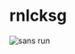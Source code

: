 # rnlcksg
![sans run](https://user-images.githubusercontent.com/86447662/123349893-d035e080-d594-11eb-8e9a-32aac9c9dea7.png)
